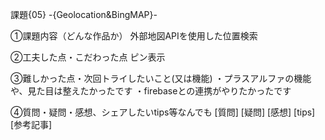 課題{05} -{Geolocation&BingMAP}-

①課題内容（どんな作品か）
外部地図APIを使用した位置検索

②工夫した点・こだわった点
ピン表示

③難しかった点・次回トライしたいこと(又は機能)
・プラスアルファの機能や、見た目は整えたかったです
・firebaseとの連携がやりたかったです

④質問・疑問・感想、シェアしたいtips等なんでも
[質問]
[疑問]
[感想]
[tips]
[参考記事]
